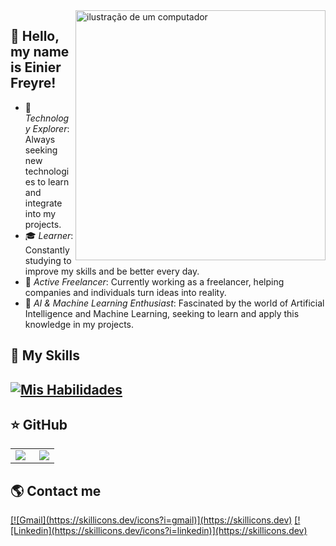 <img src="https://raw.githubusercontent.com/MicaelliMedeiros/micaellimedeiros/master/image/computer-illustration.png" alt="ilustração de um computador" min-width="400px" max-width="400px" width="400px" align="right">

## 💜 Hello, my name is Einier Freyre!

- 🤔 *Technology Explorer*: Always seeking new technologies to learn and integrate into my projects.
- 🎓 *Learner*: Constantly studying to improve my skills and be better every day.
- 💼 *Active Freelancer*: Currently working as a freelancer, helping companies and individuals turn ideas into reality.
- 🌱 *AI & Machine Learning Enthusiast*: Fascinated by the world of Artificial Intelligence and Machine Learning, seeking to learn and apply this knowledge in my projects.

## 🚀 My Skills
[![Mis Habilidades](https://skillicons.dev/icons?i=py,django,fastapi,cs,git,github,githubactions,sqlite,postgres,docker,linux,neovim,arch&perline=5)](https://skillicons.dev)
---

## ⭐ GitHub
<table>
  <tr>
    <td>
      <img
        align="left"
      ![GitHub Stats] src="https://github-readme-stats.vercel.app/api?username=FreyreCorona&show_icons=true"
      />
    </td>
    <td>
      <img
        align="right"
      ![GitHub Languages] src="https://github-readme-stats.vercel.app/api/top-langs/?username=FreyreCorona&theme=dark&hide_border=false&include_all_commits=true&count_private=true&layout=compact"
      />
    </td>
  </tr>
</table>

## 🌎 Contact me
<p align="left">
  <a href="einierfreyre60@gmail.com" title="Gmail">
  [![Gmail](https://skillicons.dev/icons?i=gmail)](https://skillicons.dev)</a>
  <a href="https://www.linkedin.com/in/einier-freyre-896981220" title="LinkedIn">
  [![Linkedin](https://skillicons.dev/icons?i=linkedin)](https://skillicons.dev)</a>

</p>
